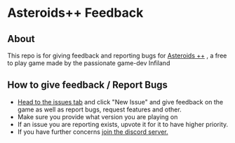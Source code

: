 # Asteroids++ Feedback

## About
This repo is for giving feedback and reporting bugs for [Asteroids ++](https://store.steampowered.com/app/2407300/) , a free to play game made by the passionate game-dev Infiland

## How to give feedback / Report Bugs
- [Head to the issues tab](https://github.com/Infiland/AsteroidsFeedback/issues) and click "New Issue" and give feedback on the game as well as report bugs, request features and other.
- Make sure you provide what version you are playing on
- If an issue you are reporting exists, upvote it for it to have higher priority.
- If you have further concerns [join the discord server.](https://discord.gg/6np9CmuEyv)

